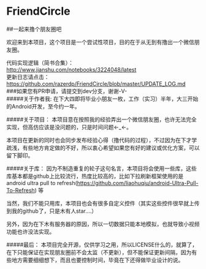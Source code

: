# FriendCircle
##一起来撸个朋友圈吧

欢迎来到本项目，这个项目是一个尝试性项目，目的在于从无到有撸出一个微信朋友圈。</br>

代码实现逻辑（简书合集）：http://www.jianshu.com/notebooks/3224048/latest </br>
更新日志请点击：https://github.com/razerdp/FriendCircle/blob/master/UPDATE_LOG.md
</br>
###如果您有PR申请，请提交到dev分支，谢谢-V-
</br>
#####关于作者我:
在下大四即将毕业小朋友一枚，工作（实习）半年，大三开始的Android开发，至今约一年。

#####关于项目：
本项目意在按照我的经验弄出一个微信朋友圈，也许无法完全实现，但高仿应该是没问题的，只是时间问题←_←。

本项目在更新的同时也会同步发布经验心得（撸代码的过程），不过因为在下才学疏浅，有些地方肯定做的不好，所以衷心希望如果您有好的建议或优化方案，可以留下脚印。

#####关于库：
因为不制造重复的轮子这句名言，本项目将会使用一些库，这些库基本都是github上比较流行，热度比较高的，比如下拉刷新框架使用的是android ultra pull to refresh(https://github.com/liaohuqiu/android-Ultra-Pull-To-Refresh) 等

当然，我们不能只用库，本项目也会有很多自定义控件（其实这些控件很早就上传到我的github了，只是木有人star....）

另外，因为在下木有服务器的原因，所以一切数据只能本地模拟，也就导致小视频功能也许没法实现。

#####最后：
本项目完全开源，仅供学习之用，所以LICENSE什么的，就算了，在下只能保证在实现朋友圈前不会太监（不更新），但不能保证更新间隔，因为有些地方需要细细想下，而且也要控制时间，毕竟在下还得做毕业设计的说。
